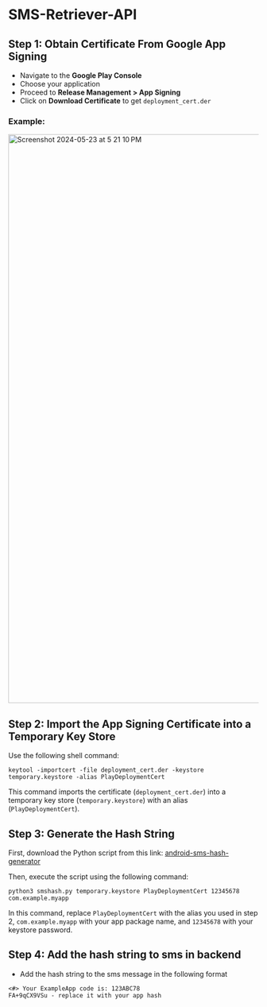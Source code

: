 # SMS-Retriever-API

## Step 1: Obtain Certificate From Google App Signing
- Navigate to the **Google Play Console**
- Choose your application
- Proceed to **Release Management > App Signing**
- Click on **Download Certificate** to get `deployment_cert.der`
### Example:
<img width="1145" alt="Screenshot 2024-05-23 at 5 21 10 PM" src="https://github.com/ahmedsaleh210/SMS-Retriever-API/assets/96204940/e4228315-98dd-4739-b67e-0a06c4ede34d">


## Step 2: Import the App Signing Certificate into a Temporary Key Store

Use the following shell command:

```shell
keytool -importcert -file deployment_cert.der -keystore temporary.keystore -alias PlayDeploymentCert
```

This command imports the certificate (`deployment_cert.der`) into a temporary key store (`temporary.keystore`) with an alias (`PlayDeploymentCert`).


## Step 3: Generate the Hash String

First, download the Python script from this link: [android-sms-hash-generator](https://github.com/funambol/android-sms-hash-generator)

Then, execute the script using the following command:

```shell
python3 smshash.py temporary.keystore PlayDeploymentCert 12345678 com.example.myapp
```

In this command, replace `PlayDeploymentCert` with the alias you used in step 2, `com.example.myapp` with your app package name, and `12345678` with your keystore password.

 ## Step 4: Add the hash string to sms in backend
- Add the hash string to the sms message in the following format
```
<#> Your ExampleApp code is: 123ABC78
FA+9qCX9VSu - replace it with your app hash
```
